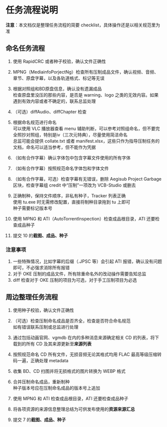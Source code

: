 # 任务流程说明

**注意**：本文档仅是整理任务流程的简要 checklist，具体操作还是以相关规范里为准

## 命名任务流程

1. 使用 RapidCRC 或者种子校验，确认文件正确性
2. MPNG（MediainfoPorjectNg）检查所有压制成品文件，确认视频、音频、章节、原盘字幕，以及各轨道格式、标记等无误
3. 根据对照组和BD原盘信息，确认没有遗漏成品  
    检查原盘里没压的那些内容，是否是 warning、logo 之类的无效内容。如果遇到有效内容或者不确定的，联系总监处理

4. （可选）diffAudio、diffChapter 检查
5. 根据命名规范进行命名  
    可以使用 VLC 播放器查看 menu 辅助判断，可以参考对照组命名，但不要完全照抄对照组，特别是iv（三次元特典），尽量使用简洁命名  
    总监可能会提供 collate.txt 或者 manifest.xlsx，这些只作为指导压制任务的文档，命名可以适当参考，但不能作为凭据

6. （如有合作字幕）确认字体包中包含字幕文件使用的所有字体
7. （如有合作字幕）按照规范命名字体包和字体文件
8. （如有合作字幕，可选）检查字幕有无错误，删除 Aegisub Project Garbage 区块，检查字幕组 credit 中“压制”一项改为 VCB-Studio 或删去

9. 正确制种，保持文件顺序，非私有种子，Tracker 列表正确  
    使用 tu.exe 时无需修改配置，直接将制种目录拖到 tu 上即可  
    种子需要标记版本号

10. 使用 MPNG 和 ATI（AutoTorrentInspection）检查成品根目录，ATI 还要检查成品种子
11. 提交 10 的**截图、成品、种子**

### 注意事项
1. 一些特殊情况，比如字幕的后缀（.JPSC 等）会引起 ATI 报错，确认没有问题即可，不必强求消除所有报错
2. 对于 OKE 压制的成品文件，所有除重命名外的改动操作需要告知总监
3. diff 检查对于 OKE 压制的项目为可选，对于手工压制项目为必选

## 周边整理任务流程

1. 使用种子校验，确认文件正确性
2. （可选）检查压制命名成品是否齐全，检查是否符合命名规范  
    如有错误联系压制或总监进行处理

3. 通过包括动画官网、vgmdb 在内的多种消息来源确定相关 CD 的列表，将下载到的所有 CD 及其来源更新至**来源列表**
4. 按照规范命名 CD 所有文件，无损音频无论其格式均用 FLAC 最高等级压缩转码一遍，正确处理 metadata
5. 收集 BD、CD 扫图并将无损格式的图片转换为 WEBP 格式

6. 合并压制命名成品，重新制种  
    种子版本号应在压制命名成品的版本号上追加
7. 使用 MPNG 和 ATI 检查成品根目录，ATI 还要检查成品种子
8. 将各项资源的来源信息整理总结为可供发布使用的**资源来源汇总**
9. 提交 7 的**截图、成品、种子**
